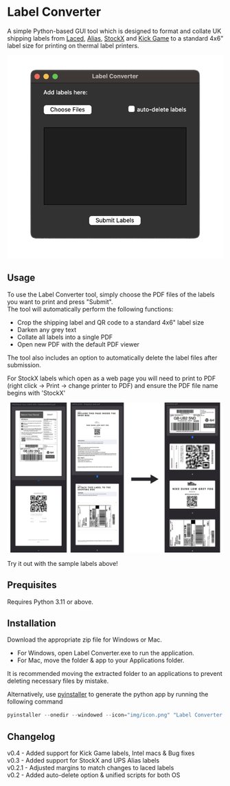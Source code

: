# Label Converter

A simple Python-based GUI tool which is designed to format and collate UK shipping labels from [Laced](https://www.laced.co.uk/), [Alias](https://www.alias.org/), [StockX](https://www.stockx.com/) and [Kick Game](https://www.kickgame.co.uk/) to a standard 4x6" label size for printing on thermal label printers.

![Screenshot](https://github.com/nav17/label_converter/blob/master/img/tool.png?raw=true)

## Usage
To use the Label Converter tool, simply choose the PDF files of the labels you want to print and press "Submit".\
The tool will automatically perform the following functions:

* Crop the shipping label and QR code to a standard 4x6" label size
* Darken any grey text
* Collate all labels into a single PDF
* Open new PDF with the default PDF viewer

The tool also includes an option to automatically delete the label files after submission.

For StockX labels which open as a web page you will need to print to PDF (right click -> Print -> change printer to PDF) and ensure the PDF file name begins with 'StockX'

![Screenshot](https://github.com/nav17/label_converter/blob/master/img/example.png?raw=true)

Try it out with the sample labels above!

## Prequisites
Requires Python 3.11 or above.

## Installation

Download the appropriate zip file for Windows or Mac.

* For Windows, open Label Converter.exe to run the application. 
* For Mac, move the folder & app to your Applications folder.

It is recommended moving the extracted folder to an applications to prevent deleting necessary files by mistake.

Alternatively, use [pyinstaller](https://pyinstaller.org/) to generate the python app by running the following command 

```python
pyinstaller --onedir --windowed --icon="img/icon.png" "Label Converter.py"
```

## Changelog

v0.4 - Added support for Kick Game labels, Intel macs & Bug fixes\
v0.3 - Added support for StockX and UPS Alias labels\
v0.2.1 - Adjusted margins to match changes to laced labels\
v0.2 - Added auto-delete option & unified scripts for both OS